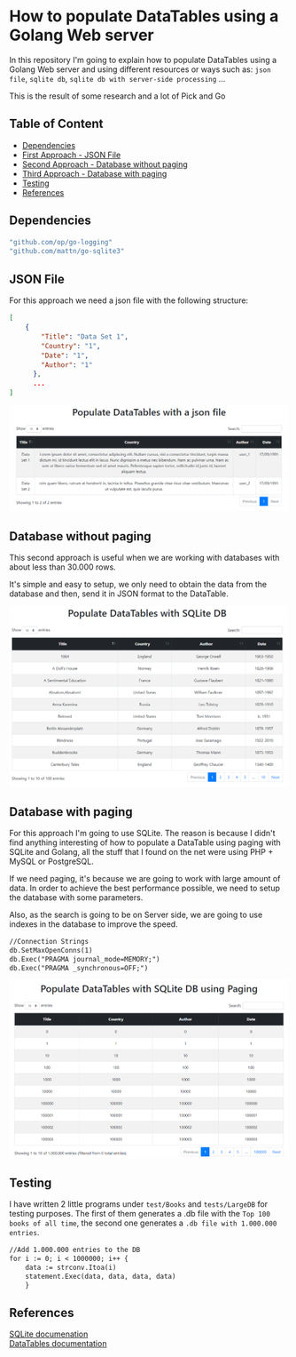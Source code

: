 # How to populate DataTables using a Golang Web server

In this repository I'm going to explain how to populate DataTables using a Golang Web server and using different resources or ways such as: `json file`, `sqlite db`, `sqlite db with server-side processing` ...

This is the result of some research and a lot of Pick and Go

## Table of Content

+ [Dependencies](#dependencies)
+ [First Approach - JSON File](#json-file)
+ [Second Approach - Database without paging](#database-without-paging)
+ [Third Approach - Database with paging](#database-with-paging)
+ [Testing](#testing)
+ [References](#references)

## Dependencies

```bash
"github.com/op/go-logging"
"github.com/mattn/go-sqlite3"
```

## JSON File

For this approach we need a json file with the following structure:

```json
[
    {
        "Title": "Data Set 1",
        "Country": "1",
        "Date": "1",
        "Author": "1"
      },
      ...
]
```

!["First Approach](img/example.png)

## Database without paging

This second approach is useful when we are working with databases with about less than 30.000 rows.

It's simple and easy to setup, we only need to obtain the data from the database and then, send it in JSON format to the DataTable.

!["Second Approach](img/example2.png)

## Database with paging

For this approach I'm going to use SQLite. The reason is because I didn't find anything interesting of how to populate a DataTable using paging with SQLite and Golang, all the stuff that I found on the net were using PHP + MySQL or PostgreSQL.

If we need paging, it's because we are going to work with large amount of data. In order to achieve the best performance possible, we need to setup the database with some parameters.

Also, as the search is going to be on Server side, we are going to use indexes in the database to improve the speed.

```golang
//Connection Strings
db.SetMaxOpenConns(1)
db.Exec("PRAGMA journal_mode=MEMORY;")
db.Exec("PRAGMA _synchronous=OFF;")
```

!["Third Approach](img/example3.png)

## Testing

I have written 2 little programs under `test/Books` and `tests/LargeDB` for testing purposes. The first of them generates a .db file with the `Top 100 books of all time`, the second one generates a `.db file with 1.000.000 entries`.

```golang
//Add 1.000.000 entries to the DB
for i := 0; i < 1000000; i++ {
    data := strconv.Itoa(i)
    statement.Exec(data, data, data, data)
    }
```

## References

[SQLite documenation](https://www.sqlite.org/cvstrac/wiki)  
[DataTables documentation](https://www.datatables.net/manual/server-side)
